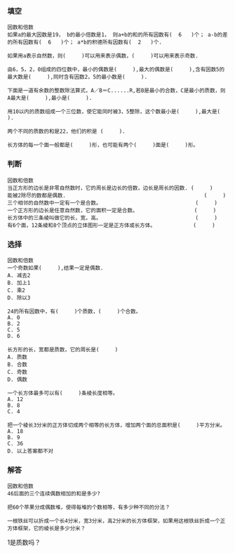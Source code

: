 ### 填空
    因数和倍数
    如果a的最大因数是19， b的最小倍数是1， 则a+b的和的所有因数有(  6   )个； a-b的差的所有因数有(  6   )个； a*b的积德所有因数有(  2   )个.

    如果用a表示自然数，则(     )可以用来表示偶数，(     )可以用来表示奇数.

    由6，5，2，0组成的四位数中，最小的偶数是(     ),最大的偶数是(     ),含有因数5的最大数是(     ),同时含有因数2，5的最小数是(     ).

    下面是一道有余数的整数除法算式，A／B＝C......R,若B是最小的合数，C是最小的质数，则A最大是(     ),最小是(     ).

    用10以内的质数组成一个三位数，使它能同时被3，5整除，这个数最小是(     ),最大是(     ).

    两个不同的质数的和是22，他们的积是 (     ).

    长方体的每一个面一般都是(     )形，也可能有两个(     )面是(     )形。




### 判断
    因数和倍数
    当正方形的边长是非零自然数时，它的周长是边长的倍数，边长是周长的因数. (     )
    能被2除尽的数都是偶数.                                            (     )
    三个相邻的自然数中一定有一个是合数。                              (     )
    一个正方形的边长是任意自然数，它的面积一定是合数。                  (     )
    长方体中的三条棱叫做它的长，宽，高。                              (     )
    有6个面，12条棱和8个顶点的立体图形一定是正方体或长方体。            (     )



### 选择
    因数和倍数
    一个奇数如果(     ),结果一定是偶数.
    A. 减去2
    B. 加上1
    C. 乘2
    D. 除以3

    24的所有因数中，有(     )个质数，(     )个合数。
    A. 0
    B. 2
    C. 5
    D. 6

    长方形的长，宽都是质数，它的周长是(     )
    A. 质数
    B. 合数
    C. 奇数
    D. 偶数

    一个长方体最多可以有(     )条棱长度相等。
    A. 12
    B. 8
    C. 4

    把一个棱长3分米的正方体切成两个相等的长方体，增加两个面的总面积是(     )平方分米。
    A. 18
    B. 9
    C. 36
    D. 以上答案都不对

### 解答
    因数和倍数
    46后面的三个连续偶数相加的和是多少?

    把60个苹果分成偶数堆，使得每堆的个数相等，有多少种不同的分法？

    一根铁丝可以折成一个长4分米，宽3分米，高2分米的长方体框架，如果用这根铁丝折成一个正方体框架，它的棱长是多少分米？
    




1是质数吗？
